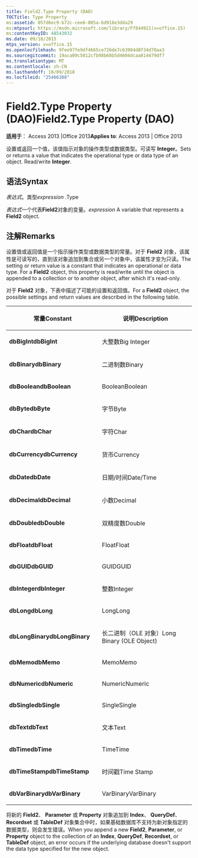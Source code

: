 ```yaml
---
title: Field2.Type Property (DAO)
TOCTitle: Type Property
ms:assetid: 057d6ec9-b72c-cee6-005a-6d916e3dda29
ms:mtpsurl: https://msdn.microsoft.com/library/Ff844921(v=office.15)
ms:contentKeyID: 48543032
ms.date: 09/18/2015
mtps_version: v=office.15
ms.openlocfilehash: 9fee97fe9df4665ce726de7c63984d8f34d70aa3
ms.sourcegitcommit: 19aca09c5812cfb98b68b5d4604dcaa814479df7
ms.translationtype: MT
ms.contentlocale: zh-CN
ms.lasthandoff: 10/09/2018
ms.locfileid: "25466388"
---
```

# <a name="field2type-property-dao"></a><span data-ttu-id="aeaec-102">Field2.Type Property (DAO)</span><span class="sxs-lookup"><span data-stu-id="aeaec-102">Field2.Type Property (DAO)</span></span>


<span data-ttu-id="aeaec-103">**适用于**： Access 2013 |Office 2013</span><span class="sxs-lookup"><span data-stu-id="aeaec-103">**Applies to**: Access 2013 | Office 2013</span></span>

<span data-ttu-id="aeaec-p101">设置或返回一个值，该值指示对象的操作类型或数据类型。可读写 **Integer**。</span><span class="sxs-lookup"><span data-stu-id="aeaec-p101">Sets or returns a value that indicates the operational type or data type of an object. Read/write **Integer**.</span></span>

## <a name="syntax"></a><span data-ttu-id="aeaec-106">语法</span><span class="sxs-lookup"><span data-stu-id="aeaec-106">Syntax</span></span>

<span data-ttu-id="aeaec-107">*表达式*。类型</span><span class="sxs-lookup"><span data-stu-id="aeaec-107">*expression* .Type</span></span>

<span data-ttu-id="aeaec-108">*表达式*一个代表**Field2**对象的变量。</span><span class="sxs-lookup"><span data-stu-id="aeaec-108">*expression* A variable that represents a **Field2** object.</span></span>

## <a name="remarks"></a><span data-ttu-id="aeaec-109">注解</span><span class="sxs-lookup"><span data-stu-id="aeaec-109">Remarks</span></span>

<span data-ttu-id="aeaec-p102">设置值或返回值是一个指示操作类型或数据类型的常量。对于 **Field2** 对象，该属性是可读写的，直到该对象追加到集合或另一个对象中，该属性才变为只读。</span><span class="sxs-lookup"><span data-stu-id="aeaec-p102">The setting or return value is a constant that indicates an operational or data type. For a **Field2** object, this property is read/write until the object is appended to a collection or to another object, after which it's read-only.</span></span>

<span data-ttu-id="aeaec-112">对于 **Field2** 对象，下表中描述了可能的设置和返回值。</span><span class="sxs-lookup"><span data-stu-id="aeaec-112">For a **Field2** object, the possible settings and return values are described in the following table.</span></span>

<table>
<colgroup>
<col style="width: 50%" />
<col style="width: 50%" />
</colgroup>
<thead>
<tr class="header">
<th><p><span data-ttu-id="aeaec-113">常量</span><span class="sxs-lookup"><span data-stu-id="aeaec-113">Constant</span></span></p></th>
<th><p><span data-ttu-id="aeaec-114">说明</span><span class="sxs-lookup"><span data-stu-id="aeaec-114">Description</span></span></p></th>
</tr>
</thead>
<tbody>
<tr class="odd">
<td><p><span data-ttu-id="aeaec-115"><strong>dbBigInt</strong></span><span class="sxs-lookup"><span data-stu-id="aeaec-115"><strong>dbBigInt</strong></span></span></p></td>
<td><p><span data-ttu-id="aeaec-116">大整数</span><span class="sxs-lookup"><span data-stu-id="aeaec-116">Big Integer</span></span></p></td>
</tr>
<tr class="even">
<td><p><span data-ttu-id="aeaec-117"><strong>dbBinary</strong></span><span class="sxs-lookup"><span data-stu-id="aeaec-117"><strong>dbBinary</strong></span></span></p></td>
<td><p><span data-ttu-id="aeaec-118">二进制数</span><span class="sxs-lookup"><span data-stu-id="aeaec-118">Binary</span></span></p></td>
</tr>
<tr class="odd">
<td><p><span data-ttu-id="aeaec-119"><strong>dbBoolean</strong></span><span class="sxs-lookup"><span data-stu-id="aeaec-119"><strong>dbBoolean</strong></span></span></p></td>
<td><p><span data-ttu-id="aeaec-120">Boolean</span><span class="sxs-lookup"><span data-stu-id="aeaec-120">Boolean</span></span></p></td>
</tr>
<tr class="even">
<td><p><span data-ttu-id="aeaec-121"><strong>dbByte</strong></span><span class="sxs-lookup"><span data-stu-id="aeaec-121"><strong>dbByte</strong></span></span></p></td>
<td><p><span data-ttu-id="aeaec-122">字节</span><span class="sxs-lookup"><span data-stu-id="aeaec-122">Byte</span></span></p></td>
</tr>
<tr class="odd">
<td><p><span data-ttu-id="aeaec-123"><strong>dbChar</strong></span><span class="sxs-lookup"><span data-stu-id="aeaec-123"><strong>dbChar</strong></span></span></p></td>
<td><p><span data-ttu-id="aeaec-124">字符</span><span class="sxs-lookup"><span data-stu-id="aeaec-124">Char</span></span></p></td>
</tr>
<tr class="even">
<td><p><span data-ttu-id="aeaec-125"><strong>dbCurrency</strong></span><span class="sxs-lookup"><span data-stu-id="aeaec-125"><strong>dbCurrency</strong></span></span></p></td>
<td><p><span data-ttu-id="aeaec-126">货币</span><span class="sxs-lookup"><span data-stu-id="aeaec-126">Currency</span></span></p></td>
</tr>
<tr class="odd">
<td><p><span data-ttu-id="aeaec-127"><strong>dbDate</strong></span><span class="sxs-lookup"><span data-stu-id="aeaec-127"><strong>dbDate</strong></span></span></p></td>
<td><p><span data-ttu-id="aeaec-128">日期/时间</span><span class="sxs-lookup"><span data-stu-id="aeaec-128">Date/Time</span></span></p></td>
</tr>
<tr class="even">
<td><p><span data-ttu-id="aeaec-129"><strong>dbDecimal</strong></span><span class="sxs-lookup"><span data-stu-id="aeaec-129"><strong>dbDecimal</strong></span></span></p></td>
<td><p><span data-ttu-id="aeaec-130">小数</span><span class="sxs-lookup"><span data-stu-id="aeaec-130">Decimal</span></span></p></td>
</tr>
<tr class="odd">
<td><p><span data-ttu-id="aeaec-131"><strong>dbDouble</strong></span><span class="sxs-lookup"><span data-stu-id="aeaec-131"><strong>dbDouble</strong></span></span></p></td>
<td><p><span data-ttu-id="aeaec-132">双精度数</span><span class="sxs-lookup"><span data-stu-id="aeaec-132">Double</span></span></p></td>
</tr>
<tr class="even">
<td><p><span data-ttu-id="aeaec-133"><strong>dbFloat</strong></span><span class="sxs-lookup"><span data-stu-id="aeaec-133"><strong>dbFloat</strong></span></span></p></td>
<td><p><span data-ttu-id="aeaec-134">Float</span><span class="sxs-lookup"><span data-stu-id="aeaec-134">Float</span></span></p></td>
</tr>
<tr class="odd">
<td><p><span data-ttu-id="aeaec-135"><strong>dbGUID</strong></span><span class="sxs-lookup"><span data-stu-id="aeaec-135"><strong>dbGUID</strong></span></span></p></td>
<td><p><span data-ttu-id="aeaec-136">GUID</span><span class="sxs-lookup"><span data-stu-id="aeaec-136">GUID</span></span></p></td>
</tr>
<tr class="even">
<td><p><span data-ttu-id="aeaec-137"><strong>dbInteger</strong></span><span class="sxs-lookup"><span data-stu-id="aeaec-137"><strong>dbInteger</strong></span></span></p></td>
<td><p><span data-ttu-id="aeaec-138">整数</span><span class="sxs-lookup"><span data-stu-id="aeaec-138">Integer</span></span></p></td>
</tr>
<tr class="odd">
<td><p><span data-ttu-id="aeaec-139"><strong>dbLong</strong></span><span class="sxs-lookup"><span data-stu-id="aeaec-139"><strong>dbLong</strong></span></span></p></td>
<td><p><span data-ttu-id="aeaec-140">Long</span><span class="sxs-lookup"><span data-stu-id="aeaec-140">Long</span></span></p></td>
</tr>
<tr class="even">
<td><p><span data-ttu-id="aeaec-141"><strong>dbLongBinary</strong></span><span class="sxs-lookup"><span data-stu-id="aeaec-141"><strong>dbLongBinary</strong></span></span></p></td>
<td><p><span data-ttu-id="aeaec-142">长二进制（OLE 对象）</span><span class="sxs-lookup"><span data-stu-id="aeaec-142">Long Binary (OLE Object)</span></span></p></td>
</tr>
<tr class="odd">
<td><p><span data-ttu-id="aeaec-143"><strong>dbMemo</strong></span><span class="sxs-lookup"><span data-stu-id="aeaec-143"><strong>dbMemo</strong></span></span></p></td>
<td><p><span data-ttu-id="aeaec-144">Memo</span><span class="sxs-lookup"><span data-stu-id="aeaec-144">Memo</span></span></p></td>
</tr>
<tr class="even">
<td><p><span data-ttu-id="aeaec-145"><strong>dbNumeric</strong></span><span class="sxs-lookup"><span data-stu-id="aeaec-145"><strong>dbNumeric</strong></span></span></p></td>
<td><p><span data-ttu-id="aeaec-146">Numeric</span><span class="sxs-lookup"><span data-stu-id="aeaec-146">Numeric</span></span></p></td>
</tr>
<tr class="odd">
<td><p><span data-ttu-id="aeaec-147"><strong>dbSingle</strong></span><span class="sxs-lookup"><span data-stu-id="aeaec-147"><strong>dbSingle</strong></span></span></p></td>
<td><p><span data-ttu-id="aeaec-148">Single</span><span class="sxs-lookup"><span data-stu-id="aeaec-148">Single</span></span></p></td>
</tr>
<tr class="even">
<td><p><span data-ttu-id="aeaec-149"><strong>dbText</strong></span><span class="sxs-lookup"><span data-stu-id="aeaec-149"><strong>dbText</strong></span></span></p></td>
<td><p><span data-ttu-id="aeaec-150">文本</span><span class="sxs-lookup"><span data-stu-id="aeaec-150">Text</span></span></p></td>
</tr>
<tr class="odd">
<td><p><span data-ttu-id="aeaec-151"><strong>dbTime</strong></span><span class="sxs-lookup"><span data-stu-id="aeaec-151"><strong>dbTime</strong></span></span></p></td>
<td><p><span data-ttu-id="aeaec-152">Time</span><span class="sxs-lookup"><span data-stu-id="aeaec-152">Time</span></span></p></td>
</tr>
<tr class="even">
<td><p><span data-ttu-id="aeaec-153"><strong>dbTimeStamp</strong></span><span class="sxs-lookup"><span data-stu-id="aeaec-153"><strong>dbTimeStamp</strong></span></span></p></td>
<td><p><span data-ttu-id="aeaec-154">时间戳</span><span class="sxs-lookup"><span data-stu-id="aeaec-154">Time Stamp</span></span></p></td>
</tr>
<tr class="odd">
<td><p><span data-ttu-id="aeaec-155"><strong>dbVarBinary</strong></span><span class="sxs-lookup"><span data-stu-id="aeaec-155"><strong>dbVarBinary</strong></span></span></p></td>
<td><p><span data-ttu-id="aeaec-156">VarBinary</span><span class="sxs-lookup"><span data-stu-id="aeaec-156">VarBinary</span></span></p></td>
</tr>
</tbody>
</table>


<span data-ttu-id="aeaec-157">将新的 **Field2**、 **Parameter** 或 **Property** 对象追加到 **Index**、 **QueryDef**、 **Recordset** 或 **TableDef** 对象集合中时，如果基础数据库不支持为新对象指定的数据类型，则会发生错误。</span><span class="sxs-lookup"><span data-stu-id="aeaec-157">When you append a new **Field2**, **Parameter**, or **Property** object to the collection of an **Index**, **QueryDef**, **Recordset**, or **TableDef** object, an error occurs if the underlying database doesn't support the data type specified for the new object.</span></span>

